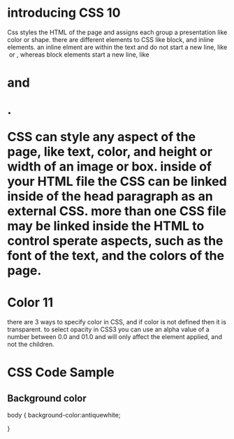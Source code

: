 # introducing CSS 10
Css styles the HTML of the page and assigns each group a presentation like color or shape. there are different elements to CSS like block, and inline elements. an inline elment are within the text and do not start a new line, like <img> or <span> , whereas block elements start a new line, like <h1> and <p>. 

CSS can style any aspect of the page, like text, color, and height or width of an image or box. inside of your HTML file the CSS can be linked inside of the head paragraph as an external CSS. more than one CSS file may be linked inside the HTML to control sperate aspects, such as the font of the text, and the colors of the page. 

# Color 11
there are 3 ways to specify color in CSS, and if color is not defined then it is transparent. to select opacity in CSS3 you can use an alpha value of a number between 0.0 and 01.0 and will only affect the element applied, and not the children. 

# CSS Code Sample
## Background color 

body {
background-color:antiquewhite;
    
}